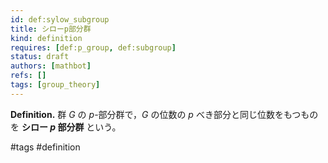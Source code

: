 ```yaml
---
id: def:sylow_subgroup
title: シローp部分群
kind: definition
requires: [def:p_group, def:subgroup]
status: draft
authors: [mathbot]
refs: []
tags: [group_theory]
---
```


**Definition.** 群 $G$ の $p$-部分群で，$G$ の位数の $p$ べき部分と同じ位数をもつものを **シロー $p$ 部分群** という。

#tags #definition

